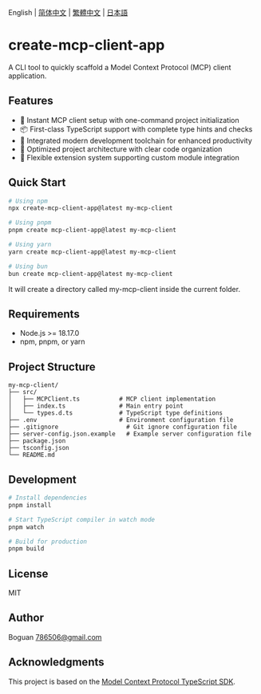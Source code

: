 English | [简体中文](docs/README_zh-CN.md) | [繁體中文](docs/README_zh-TW.md) | [日本語](docs/README_ja-JP.md)

# create-mcp-client-app

A CLI tool to quickly scaffold a Model Context Protocol (MCP) client application.

## Features

- 🚀 Instant MCP client setup with one-command project initialization
- 📦 First-class TypeScript support with complete type hints and checks
- 🔧 Integrated modern development toolchain for enhanced productivity
- 📝 Optimized project architecture with clear code organization
- 🎯 Flexible extension system supporting custom module integration

## Quick Start

```bash
# Using npm
npx create-mcp-client-app@latest my-mcp-client

# Using pnpm
pnpm create mcp-client-app@latest my-mcp-client

# Using yarn
yarn create mcp-client-app@latest my-mcp-client

# Using bun
bun create mcp-client-app@latest my-mcp-client
```

It will create a directory called my-mcp-client inside the current folder.

## Requirements

- Node.js >= 18.17.0
- npm, pnpm, or yarn

## Project Structure

```
my-mcp-client/
├── src/
│   ├── MCPClient.ts           # MCP client implementation
│   ├── index.ts               # Main entry point
│   └── types.d.ts             # TypeScript type definitions
├── .env                       # Environment configuration file
├── .gitignore                   # Git ignore configuration file
├── server-config.json.example   # Example server configuration file
├── package.json
├── tsconfig.json
└── README.md
```

## Development

```bash
# Install dependencies
pnpm install

# Start TypeScript compiler in watch mode
pnpm watch

# Build for production
pnpm build
```

## License

MIT

## Author

Boguan <786506@gmail.com>

## Acknowledgments

This project is based on the [Model Context Protocol TypeScript SDK](https://github.com/modelcontextprotocol/typescript-sdk).